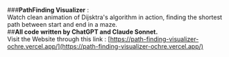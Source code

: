 ###**PathFinding Visualizer** : <br>
Watch clean animation of Dijsktra's algorithm in action, finding the shortest path between start and end in a maze.<br>
##**All code written by ChatGPT and Claude Sonnet.**<br>
Visit the Website through this link : [https://path-finding-visualizer-ochre.vercel.app/](https://path-finding-visualizer-ochre.vercel.app/)
